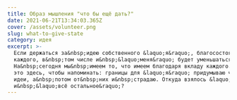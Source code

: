 ```yaml
---
title: Образ мышления "что бы ещё дать?"
date: 2021-06-21T13:34:03.365Z
cover: /assets/volunteer.png
slug: what-to-give-state
category: идея
excerpt: >-
  Если держаться за&nbsp;идею собственного &laquo;я&raquo;, благосостояние
  каждого, в&nbsp;том числе и&nbsp;&laquo;меня&raquo; будет уменьшаться.
  На&nbsp;сегодня мы&nbsp;имеем то, что имеем благодаря вкладу каждого. Закреплю
  это здесь, чтобы напоминать: границы для &laquo;я&raquo; придумываю через
  идеи, а&nbsp;потом от&nbsp;них и&nbsp;страдаю. Откуда взялось &laquo;я&raquo;
  и&nbsp;&laquo;всё остальное&raquo;?
---
```

 
